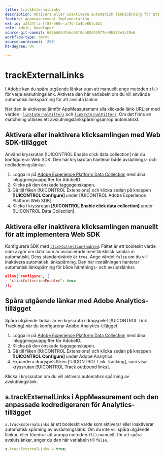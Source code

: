 ```yaml
---
title: trackExternalLinks
description: Aktivera eller inaktivera automatisk länkspårning för att avsluta länkar.
feature: Appmeasurement Implementation
exl-id: a34d4ffa-ff82-460e-af7d-1a4be85fc631
role: Admin, Developer
source-git-commit: 665bd68d7ebc08f0da02d93977ee0b583e1a28e6
workflow-type: tm+mt
source-wordcount: '298'
ht-degree: 0%

---
```


# trackExternalLinks

I Adobe kan du spåra utgående länkar utan att manuellt ange metoden [`tl()`](../functions/tl-method.md) för varje avslutningslänk. Aktivera den här variabeln om du vill använda automatisk länkspårning för att avsluta länkar.

När den är aktiverad jämför AppMeasurement alla klickade länk-URL:er med värden i [`linkInternalFilters`](linkinternalfilters.md) och [`linkExternalFilters`](linkexternalfilters.md). Om det finns en matchning utlöses ett avslutningslänkspårningsanrop automatiskt.

## Aktivera eller inaktivera klicksamlingen med Web SDK-tillägget

Använd kryssrutan [!UICONTROL Enable click data collection] när du konfigurerar Web SDK. Den här kryssrutan hanterar både avslutnings- och nedladdningslänkar.

1. Logga in på [Adobe Experience Platform Data Collection](https://experience.adobe.com/data-collection) med dina inloggningsuppgifter för AdobeID.
1. Klicka på den önskade taggegenskapen.
1. Gå till fliken [!UICONTROL Extensions] och klicka sedan på knappen **[!UICONTROL Configure]** under [!UICONTROL Adobe Experience Platform Web SDK].
1. Klicka i kryssrutan **[!UICONTROL Enable click data collection]** under [!UICONTROL Data Collection].

## Aktivera eller inaktivera klicksamlingen manuellt för att implementera Web SDK

Konfigurera SDK med [`clickCollectionEnabled`](https://experienceleague.adobe.com/docs/experience-platform/edge/fundamentals/configuring-the-sdk.html#clickCollectionEnabled). Fältet är ett booleskt värde som avgör om data som är associerade med länkklick samlas in automatiskt. Dess standardvärde är `true`. Ange värdet `false` om du vill inaktivera automatisk länkspårning. Den här inställningen hanterar automatisk länkspårning för både hämtnings- och avslutslänkar.

```json
alloy("configure", {
  "clickCollectionEnabled": true
});
```

## Spåra utgående länkar med Adobe Analytics-tillägget

Spåra utgående länkar är en kryssruta i dragspelet [!UICONTROL Link Tracking] när du konfigurerar Adobe Analytics-tillägget.

1. Logga in på [Adobe Experience Platform Data Collection](https://experience.adobe.com/data-collection) med dina inloggningsuppgifter för AdobeID.
2. Klicka på den önskade taggegenskapen.
3. Gå till fliken [!UICONTROL Extensions] och klicka sedan på knappen **[!UICONTROL Configure]** under Adobe Analytics.
4. Expandera dragspelsfliken [!UICONTROL Link Tracking], som visar kryssrutan [!UICONTROL Track outbound links].

Klicka i kryssrutan om du vill aktivera automatisk spårning av avslutningslänk.

## s.trackExternalLinks i AppMeasurement och den anpassade kodredigeraren för Analytics-tillägget

`s.trackExternalLinks` är ett booleskt värde som aktiverar eller inaktiverar automatisk spårning av avslutningslänk. Om du inte vill spåra utgående länkar, eller föredrar att anropa metoden `tl()` manuellt för att spåra avslutslänkar, anger du den här variabeln till `false`.

```js
s.trackExternalLinks = true;
```
